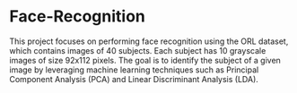 # Face-Recognition
This project focuses on performing face recognition using the ORL dataset, which contains images of 40 subjects. Each subject has 10 grayscale images of size 92x112 pixels. The goal is to identify the subject of a given image by leveraging machine learning techniques such as Principal Component Analysis (PCA) and Linear Discriminant Analysis (LDA).
